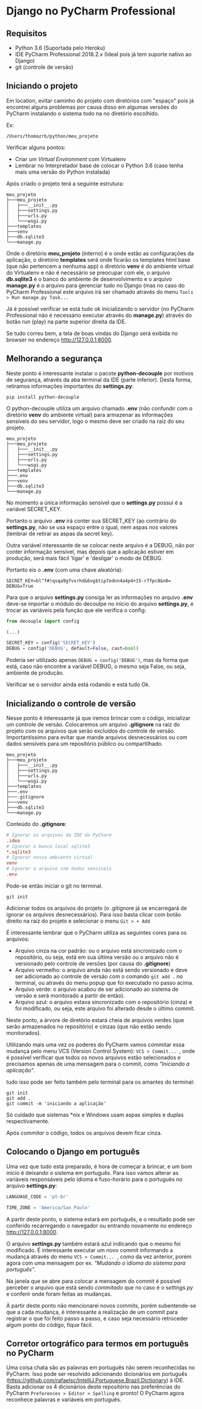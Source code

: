# Django no PyCharm Professional

## Requisitos

- Python 3.6 (Suportada pelo Heroku)
- IDE PyCharm Professional 2018.2.x (Ideal pois já tem suporte nativo ao Django)
- git (controle de versão)

## Iniciando o projeto

Em location, evitar caminho do projeto com diretórios com "espaço" pois já encontrei alguns problemas por causa disso em algumas versões do PyCharm instalando o sistema todo na no diretório escolhido.

Ex:

```
/Users/thomazrb/python/meu_projeto
```

Verificar alguns pontos:

- Criar um *Virtual Environment* com Virtualenv
- Lembrar no Interpretador base de colocar o Python 3.6 (caso tenha mais uma versão do Python instalada)

Após criado o projeto terá a seguinte estrutura:

```
meu_projeto
├───meu_projeto
│   ├───__init__.py
│   ├───settings.py
│   ├───urls.py
│   └───wsgi.py        
├───templates
├───venv
├───db.sqlite3
└───manage.py
```

Onde o diretório **meu_projeto** (interno) é o onde estão as configurações da aplicação, o diretório **templates** será onde ficarão os templates html base (que não pertencem a nenhuma app) o diretório **venv** é do ambiente virtual do Virtualenv e não é necessário se preocupar com ele, o arquivo **db.sqlite3** é o banco do ambiente de desenvolvimento e o arquivo **manage.py** é o arquivo para gerenciar tudo no Django (mas no caso do PyCharm Professional este arquivo irá ser chamado através do menu ```Tools > Run manage.py Task...```

Já é possível verificar se está tudo ok inicializando o servidor (no PyCharm Professional não é necessário executar através do **manage.py**) através do botão run (play) na parte superior direita da IDE.

Se tudo correu bem, a tela de boas vindas do Django será exibida no browser no endereço http://127.0.0.1:8000.

## Melhorando a segurança

Neste ponto é interessante instalar o pacote **python-decouple** por motivos de segurança, através da aba terminal da IDE (parte inferior). Desta forma, retiramos informações importantes do **settings.py**:

```
pip install python-decouple
```

O python-decouple utiliza um arquivo chamado **.env** (não confundir com o diretório **venv** do ambiente virtual) para armazenar as informações sensíveis do seu servidor, logo o mesmo deve ser criado na raiz do seu projeto.

```
meu_projeto
├───meu_projeto
│   ├───__init__.py
│   ├───settings.py
│   ├───urls.py
│   └───wsgi.py        
├───templates
├───.env
├───venv
├───db.sqlite3
└───manage.py
```

No momento a única informação sensível que o **settings.py** possui é a variável SECRET_KEY.

Portanto o arquivo **.env** irá conter sua SECRET_KEY (ao contrário do **settings.py**, não se usa espaço entre o igual, nem aspas nos valores (lembrar de retirar as aspas da secret key).

Outra variável interessante de se colocar neste arquivo é a DEBUG, não por conter informação sensível, mas depois que a aplicação estiver em produção, será mais fácil 'ligar' e 'desligar' o modo de DEBUG.

Portanto eis o **.env** (com uma chave aleatória):

```
SECRET_KEY=bl^f#)qsqa9gfvxrhd&6vg$tip7ednn4a4p4+15-r7fpc8&n0=
DEBUG=True
```

Para que o arquivo **settings.py** consiga ler as informações no arquivo **.env** deve-se importar o módulo do decoulpe no início do arquivo **settings.py**, e trocar as variáveis pela função que ele verifica o config:

```python
from decouple import config

(...)

SECRET_KEY = config('SECRET_KEY')
DEBUG = config('DEBUG', default=False, cast=bool)
```

Poderia ser utilizado apenas ```DEBUG = config('DEBUG')```, mas da forma que está, caso não encontre a variável DEBUG, o mesmo seja False, ou seja, ambiente de produção.

Verificar se o servidor ainda está rodando e está tudo Ok.

## Inicializando o controle de versão

Nesse ponto é interessante já que iremos brincar com o código, inicializar um controle de versão. Colocaremos um arquivo **.gitignore** na raiz do projeto com os arquivos que serão excluídos do controle de versão. Importantíssimo para evitar que mande arquivos desnecessários ou com dados sensíveis para um repositório público ou compartilhado.

```
meu_projeto
├───meu_projeto
│   ├───__init__.py
│   ├───settings.py
│   ├───urls.py
│   └───wsgi.py        
├───templates
├───.env
├───.gitignore
├───venv
├───db.sqlite3
└───manage.py
```

Conteúdo do **.gitignore**:
```ini
# Ignorar os arquivos da IDE do PyCharm
.idea
# Ignorar o banco local sqlite3
*.sqlite3
# Ignorar nosso ambiente virtual
venv
# Ignorar o arquivo com dados sensíveis
.env
```

Pode-se então iniciar o git no terminal.

```
git init
```

Adicionar todos os arquivos do projeto (o .gitignore já se encarregará de ignorar os arquivos desnecessários). Para isso basta clicar com botão direito na raiz do projeto e selecionar o menu ```Git > + Add```

É interessante lembrar que o PyCharm utiliza as seguintes cores para os arquivos:

- Arquivo cinza na cor padrão: ou o arquivo está sincronizado com o repositório, ou seja, está em sua última versão ou o arquivo não é versionado pelo controle de versões (por causa do **.gitignore**)
- Arquivo vermelho: o arquivo ainda não está sendo versionado e deve ser adicionado ao controle de versão com o comando ```git add .``` no terminal, ou através do menu popup que foi executado no passo acima.
- Arquivo verde: o arquivo acabou de ser adicionado ao sistema de versão e será monitorado a partir de então).
- Arquivo azul: o arquivo estava sincronizado com o repositório (cinza) e foi modificado, ou seja, este arquivo foi alterado desde o último commit.

Neste ponto, a árvore de diretório estará cheia de arquivos verdes (que serão armazenados no repositório) e cinzas (que não estão sendo monitorados).

Utilizando mais uma vez os poderes do PyCharm vamos commitar essa mudança pelo menu VCS (Version Control System): ```VCS > Commit... ```, onde é possível verificar que todos os novos arquivos estão selecionados e precisamos apenas de uma mensagem para o commit, como *"Iniciando a aplicação"*.

tudo isso pode ser feito também pelo terminal para os amantes do terminal:

```
git init
git add .
git commit -m 'iniciando a aplicação'
```
Só cuidado que sistemas \*nix e Windows usam aspas simples e duplas respectivamente.

Após *commitar* o código, todos os arquivos devem ficar cinza.

## Colocando o Django em português

Uma vez que tudo está preparado, é hora de começar a brincar, e um bom início é deixando o sistema em português. Para isso vamos alterar as variáveis responsáveis pelo idioma e fuso-horário para o português no arquivo **settings.py**:

```python
LANGUAGE_CODE = 'pt-br'

TIME_ZONE = 'America/Sao_Paulo'
```

A partir deste ponto, o sistema estará em português, e o resultado pode ser conferido recarregando o navegador ou entrando novamente no endereço http://127.0.0.1:8000.

O arquivo **settings.py** também estará azul indicando que o mesmo foi modificado. É interessante executar um novo commit informando a mudança através do menu ```VCS > Commit... ```, como da vez anterior, porém agora com uma mensagem por ex. *"Mudando o idioma do sistema para português"*.

Na janela que se abre para colocar a mensagem do commit é possível perceber o arquivo que está sendo *commitado* que no caso é o *settings.py* e conferir onde foram feitas as mudanças.

À partir deste ponto não mencionarei novos commits, porém subentende-se que a cada mudança, é interessante a realização de um commit para registrar o que foi feito passo a passo, e caso seja necessário retroceder algum ponto do código, fique fácil.

## Corretor ortográfico para termos em português no PyCharm

Uma coisa chata são as palavras em português não serem reconhecidas no PyCharm. Isso pode ser resolvido adicionando dicionários em português (https://github.com/rafaelsc/IntelliJ.Portuguese.Brazil.Dictionary) à IDE. Basta adicionar os 4 dicionários deste repositório nas preferências do PyCharm ```Preferences > Editor > Spelling``` e pronto! O PyCharm agora reconhece palavras e variáveis em português.
